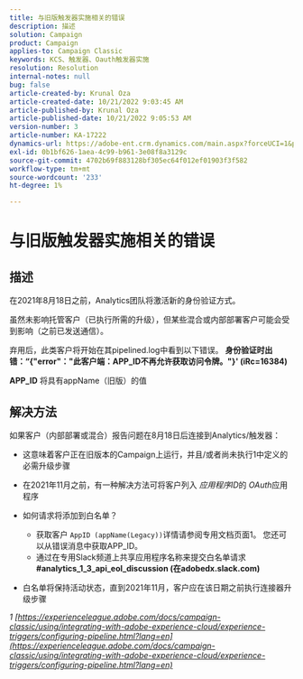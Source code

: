 ```yaml
---
title: 与旧版触发器实施相关的错误
description: 描述
solution: Campaign
product: Campaign
applies-to: Campaign Classic
keywords: KCS、触发器、Oauth触发器实施
resolution: Resolution
internal-notes: null
bug: false
article-created-by: Krunal Oza
article-created-date: 10/21/2022 9:03:45 AM
article-published-by: Krunal Oza
article-published-date: 10/21/2022 9:05:53 AM
version-number: 3
article-number: KA-17222
dynamics-url: https://adobe-ent.crm.dynamics.com/main.aspx?forceUCI=1&pagetype=entityrecord&etn=knowledgearticle&id=d63b333e-1f51-ed11-bba2-0022480867fb
exl-id: 0b1bf626-1aea-4c99-b961-3e08f8a3129c
source-git-commit: 4702b69f883128bf305ec64f012ef01903f3f582
workflow-type: tm+mt
source-wordcount: '233'
ht-degree: 1%

---
```


# 与旧版触发器实施相关的错误

## 描述


在2021年8月18日之前，Analytics团队将激活新的身份验证方式。

虽然未影响托管客户（已执行所需的升级），但某些混合或内部部署客户可能会受到影响（之前已发送通信）。

弃用后，此类客户将开始在其pipelined.log中看到以下错误。
<b>身份验证时出错：“{&quot;error&quot;：&quot;此客户端：APP_ID不再允许获取访问令牌。&quot;}&#39; (iRc=16384)</b>

<b>APP_ID</b> 将具有appName（旧版）的值


## 解决方法


如果客户（内部部署或混合）报告问题在8月18日后连接到Analytics/触发器：

- 这意味着客户正在旧版本的Campaign上运行，并且/或者尚未执行1中定义的必需升级步骤
- 在2021年11月之前，有一种解决方法可将客户列入 *应用程序ID*&#x200B;的 *OAuth*&#x200B;应用程序
- 如何请求将添加到白名单？

   - 获取客户 `AppID (appName(Legacy))`详情请参阅专用文档页面1。 您还可以从错误消息中获取APP_ID。
   - 通过在专用Slack频道上共享应用程序名称来提交白名单请求 <b>#analytics_1_3_api_eol_discussion (在adobedx.slack.com)</b>
- 白名单将保持活动状态，直到2021年11月，客户应在该日期之前执行连接器升级步骤


*1 [https://experienceleague.adobe.com/docs/campaign-classic/using/integrating-with-adobe-experience-cloud/experience-triggers/configuring-pipeline.html?lang=en](https://experienceleague.adobe.com/docs/campaign-classic/using/integrating-with-adobe-experience-cloud/experience-triggers/configuring-pipeline.html?lang=en)*
